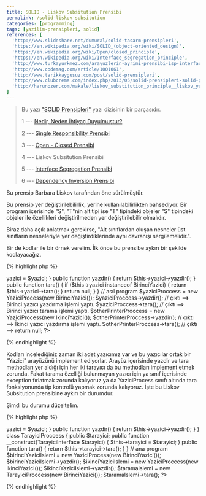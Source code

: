 ```yaml
---
title: SOLID - Liskov Subsitution Prensibi
permalink: /solid-liskov-subsitution
categories: [programming]
tags: [yazilim-prensipleri, solid]
references: [
  'http://www.slideshare.net/dumural/solid-tasarm-prensipleri',
  'https://en.wikipedia.org/wiki/SOLID_(object-oriented_design)',
  'https://en.wikipedia.org/wiki/Open/closed_principle',
  'https://en.wikipedia.org/wiki/Interface_segregation_principle',
  'http://www.turkayurkmez.com/arayuzlerin-ayrimi-prensibi-isp-interface-segregation-principle/',
  'http://www.codemag.com/article/1001061',
  'http://www.tarikkaygusuz.com/post/solid-prensipleri',
  'http://www.clubcrema.com/index.php/2013/05/solid-prensipleri-solid-principles/',
  'http://harunozer.com/makale/liskov_substitution_principle__liskov_yerdegistirme_prensibi.htm'
]
---
```


> Bu yazı ["SOLID Prensipleri"](/seriler/solid-prensipleri) yazı dizisinin bir parçasıdır.
>
> 1 --- [Nedir, Neden İhtiyaç Duyulmuştur?](/solid-nedir-neden-ihtiyac-duyulmustur)
>
> 2 --- [Single Responsibility Prensibi](/solid-single-responsibility)
>
> 3 --- [Open - Closed Prensibi](/solid-open-closed)
>
> 4 --- Liskov Subsitution Prensibi
>
> 5 --- [Interface Segregation Prensibi](/solid-interface-segregation)
>
> 6 --- [Dependency Inversion Prensibi](/solid-dependency-inversion)

Bu prensip Barbara Liskov tarafından öne sürülmüştür.

Bu prensip yer değiştirilebilirlik, yerine kullanılabilirlikten bahsediyor. Bir program içerisinde "S", "T"nin alt tipi ise "T" tipindeki objeler "S" tipindeki objeler ile özellikleri değiştirilmeden yer değiştirilebilir olmalıdır.

Biraz daha açık anlatmak gerekirse, "Alt sınıflardan oluşan nesneler üst sınıfların nesneleriyle yer değiştirdiklerinde aynı davranışı sergilemelidir.".

Bir de kodlar ile bir örnek verelim. İlk önce bu prensibe aykırı bir şekilde kodlayacağız.

{% highlight php %}
<?php  
  interface Yazici {
    public function yazdir();
    public function tara();
  }

  class BirinciYazici implements Yazici {
    public function yazdir()
    {
      echo 'Birinci yazıcı yazdırma işlemi yaptı.';
    }

    public function tara()
    {
      echo 'Birinci yazıcı tarama işlemi yaptı.';
    }
  }

  class IkinciYazici implements Yazici {
    public function yazdir()
    {
      echo 'İkinci yazıcı yazdırma işlemi yaptı.';
    }

    public function tara()
    {
      throw new Exception("Bu yazıcı tarama özelliğine sahip değil", 1);
    }
  }

  class YaziciProcess {
    public $yazici = null;

    public function __construct(Yazici $yazici) 
    {
      $this->yazici = $yazici;
    }

    public function yazdir()
    {
      return $this->yazici->yazdir();
    }

    public function tara()
    {
      if ($this->yazici instanceof BirinciYazici) {
        return $this->yazici->tara();
      } 

      return null;
    }
  }

  // asıl program
  $yaziciProccess = new YaziciProcess(new BirinciYazici());
  $yaziciProccess->yazdir(); // çıktı ==> Birinci yazıcı yazdırma işlemi yaptı.
  $yaziciProccess->tara(); // çıktı ==> Birinci yazıcı tarama işlemi yaptı.

  $otherPrinterProccess = new YaziciProcess(new IkinciYazici());
  $otherPrinterProccess->yazdir(); // çıktı ==> İkinci yazıcı yazdırma işlemi yaptı.
  $otherPrinterProccess->tara(); // çıktı ==> return null;
?>
{% endhighlight %}

Kodları incelediğiniz zaman iki adet yazıcımız var ve bu yazıcılar ortak bir "Yazici" arayüzünü implement ediyorlar. Arayüz içerisinde yazdir ve tara methodları yer aldığı için her iki tarayıcı da bu methodları implement etmek zorunda. Fakat tarama özelliği bulunmayan yazıcı için ya sınıf içerisinde exception fırlatmak zorunda kalıyoruz ya da YaziciProcess sınıfı altında tara fonksiyonunda tip kontrolü yapmak zorunda kalıyoruz. İşte bu Liskov Subsitution prensibine aykırı bir durumdur.

Şimdi bu durumu düzeltelim.

{% highlight php %}
<?php  
  interface YaziciInterface {
     public function yazdir();
  }

  interface TarayiciInterface {
     public function tara();
  }

  class BirinciYazici implements YaziciInterface, TarayiciInterface {
    public function yazdir()
    {
      echo 'Birinci yazıcı yazdırma işlemi yaptı.';
    }

    public function tara()
    {
      echo 'Birinci yazıcı tarama işlemi yaptı.';
    }
  }

  class IkinciYazici implements YaziciInterface {
    public function yazdir()
    {
      echo 'İkinci yazıcı yazdırma işlemi yaptı.';
    }
  }

  class YaziciProccess {
    public $yazici;

    public function __construct(YaziciInterface $yazici)
    {
      $this->yazici = $yazici;
    }

    public function yazdir()
    {
      return $this->yazici->yazdir();
    }
  }

  class TarayiciProccess {
    public $tarayici;

    public function __construct(TarayiciInterface $tarayici) 
    {
      $this->tarayici = $tarayici;
    }

    public function tara()
    {
      return $this->tarayici->tara();
    }
  }

  // ana program
  $birinciYaziciIslemi = new YaziciProcess(new BirinciYazici());
  $birinciYaziciIslemi->yazdir();

  $ikinciYaziciIslemi = new YaziciProccess(new IkinciYazici());
  $ikinciYaziciIslemi->yazdir();

  $taramaIslemi = new TarayiciProccess(new BirinciYazici());
  $taramaIslemi->tara();
?>
{% endhighlight %}